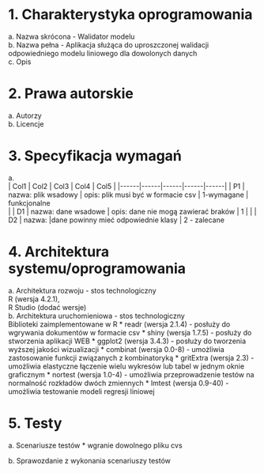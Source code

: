 # 1. Charakterystyka oprogramowania </br>
  a. Nazwa skrócona - Walidator modelu </br>
  b. Nazwa pełna - Aplikacja służąca do uproszczonej walidacji odpowiedniego modelu liniowego dla dowolonych danych </br>
  c. Opis

# 2. Prawa autorskie </br>
  a. Autorzy </br>
  b. Licencje

# 3. Specyfikacja wymagań
  a. </br>
  | Col1 | Col2 | Col3 | Col4 | Col5 |
|------|------|------|------|------|
|  P1     | nazwa: plik wsadowy     |    opis: plik musi być w formacie csv  |  1-wymagane    |   funkcjonalne </br>   |
| D1     |  nazwa: dane wsadowe    |   opis: dane nie mogą zawierać braków    |     1  |      |
|  D2    |  nazwa:    |dane powinny mieć odpowiednie klasy      | 2 - zalecane 
     


   

# 4. Architektura systemu/oprogramowania </br>
  a. Architektura rozwoju - stos technologiczny </br>
      R (wersja 4.2.1), </br>
      R Studio (dodać wersje) </br>
  b. Architektura uruchomieniowa - stos technologiczny </br>
    Biblioteki zaimplementowane w R
    * readr (wersja 2.1.4) - posłuży do wgrywania dokumentów w formacie csv
    * shiny (wersja 1.7.5) - posłuży do stworzenia aplikacji WEB
    * ggplot2 (wersja 3.4.3) - posłuży do tworzenia wyższej jakości wizualizacji
    * combinat (wersja 0.0-8) - umożliwia zastosowanie funkcji związanych z kombinatoryką
    * gritExtra (wersja 2.3) - umożliwia elastyczne łączenie wielu wykresów lub tabel w jednym oknie graficznym
    * nortest (wersja 1.0-4) - umożliwia przeprowadzenie testów na normalność rozkładów dwóch zmiennych
    * lmtest (wersja 0.9-40) - umożliwia testowanie modeli regresji liniowej

# 5. Testy
  a. Scenariusze testów
    * wgranie dowolnego pliku cvs
    
  b. Sprawozdanie z wykonania scenariuszy testów
